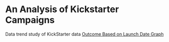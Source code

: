 # An Analysis of Kickstarter Campaigns
Data trend study of  KickStarter data
[Outcome Based on Launch Date Graph](https://github.com/fmgribbon/kickerstarter-analysis/blob/main/Resources/Theater_Outcomes_vs_Launch.png)
